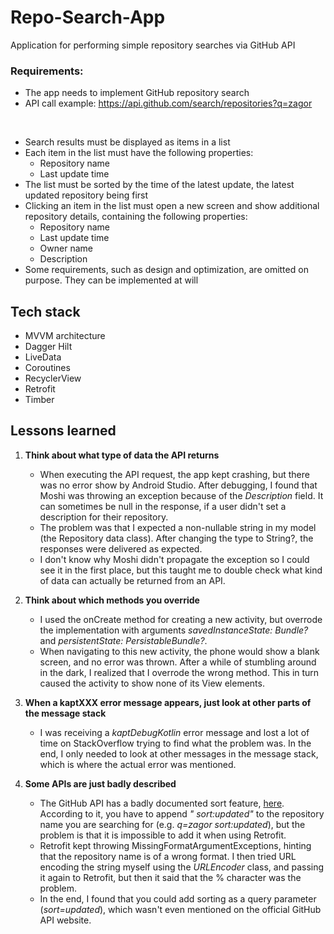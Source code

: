 # Repo-Search-App
Application for performing simple repository searches via GitHub API

### Requirements:
- The app needs to implement GitHub repository search
- API call example: https://api.github.com/search/repositories?q=zagor
<br>

- Search results must be displayed as items in a list
- Each item in the list must have the following properties:
  - Repository name
  - Last update time
- The list must be sorted by the time of the latest update, the latest updated repository being first
- Clicking an item in the list must open a new screen and show additional repository details, containing the following properties:
  - Repository name
  - Last update time
  - Owner name
  - Description
- Some requirements, such as design and optimization, are omitted on purpose. They can be implemented at will

## Tech stack
- MVVM architecture
- Dagger Hilt
- LiveData
- Coroutines
- RecyclerView
- Retrofit
- Timber

## Lessons learned
1. **Think about what type of data the API returns**
   - When executing the API request, the app kept crashing, but there was no error show by Android Studio. After debugging, I found that Moshi was throwing an exception because of the *Description* field. It can sometimes be null in the response, if a user didn't set a description for their repository.
   - The problem was that I expected a non-nullable string in my model (the Repository data class). After changing the type to String?, the responses were delivered as expected.
   - I don't know why Moshi didn't propagate the exception so I could see it in the first place, but this taught me to double check what kind of data can actually be returned from an API.

2. **Think about which methods you override**
   - I used the onCreate method for creating a new activity, but overrode the implementation with arguments *savedInstanceState: Bundle?* and *persistentState: PersistableBundle?*.
   - When navigating to this new activity, the phone would show a blank screen, and no error was thrown. After a while of stumbling around in the dark, I realized that I overrode the wrong method. This in turn caused the activity to show none of its View elements.

3. **When a kaptXXX error message appears, just look at other parts of the message stack**
   - I was receiving a *kaptDebugKotlin* error message and lost a lot of time on StackOverflow trying to find what the problem was. In the end, I only needed to look at other messages in the message stack, which is where the actual error was mentioned.

4. **Some APIs are just badly described**
   - The GitHub API has a badly documented sort feature, [here](https://docs.github.com/en/free-pro-team@latest/github/searching-for-information-on-github/sorting-search-results#sort-by-updated-date). According to it, you have to append *" sort:updated"* to the repository name you are searching for (e.g. *q=zagor sort:updated*), but the problem is that it is impossible to add it when using Retrofit. 
   - Retrofit kept throwing MissingFormatArgumentExceptions, hinting that the repository name is of a wrong format. I then tried URL encoding the string myself using the *URLEncoder* class, and passing it again to Retrofit, but then it said that the % character was the problem.
   - In the end, I found that you could add sorting as a query parameter (*sort=updated*), which wasn't even mentioned on the official GitHub API website.
